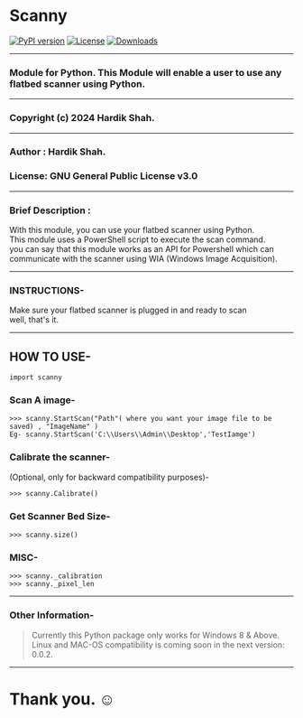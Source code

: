 # Scanny

[![PyPI version](https://badge.fury.io/py/scanny.svg)](https://badge.fury.io/py/scanny)
[![License](https://img.shields.io/badge/License-GNU%20General%20Public%20License%20v3.0-blue)](LICENSE)
[![Downloads](https://static.pepy.tech/personalized-badge/scanny?period=total&units=none&left_color=grey&right_color=brightgreen&left_text=Total%20Downloads)](https://pepy.tech/project/scanny)

--------------------------------------------------------------------------------------------------- 

   ### Module for Python. This Module will enable a user to use any flatbed scanner using Python.

---------------------------------------------------------------------------------------------------  


### Copyright (c) 2024 Hardik Shah.


--------------------------------------------------------------------------------------------------- 
### Author : Hardik Shah.
### License: GNU General Public License v3.0

--------------------------------------------------------------------------------------------------- 
### Brief Description :
With this module, you can use your flatbed scanner using Python.<br>
This module uses a PowerShell script to execute the scan command.<br>
you can say that this module works as an API for Powershell which can communicate with the scanner using WIA (Windows Image Acquisition).<br>


--------------------------------------------------------------------------------------------------- 
### INSTRUCTIONS-
Make sure your flatbed scanner is plugged in and ready to scan <br>
well, that's it.

---------------------------------------------------------------------------------------------------
## HOW TO USE-

`import scanny` <br>

### Scan A image- 
``` 
>>> scanny.StartScan("Path"( where you want your image file to be saved) , "ImageName" ) 
Eg- scanny.StartScan('C:\\Users\\Admin\\Desktop','TestIamge')
```

### Calibrate the scanner-
(Optional, only for backward compatibility purposes)-
```
>>> scanny.Calibrate()
```

### Get Scanner Bed Size-
```
>>> scanny.size()
```

### MISC-
```
>>> scanny._calibration
>>> scanny._pixel_len
```
---------------------------------------------------------------------------------------------------
### Other Information-
> Currently this Python package only works for Windows 8 & Above. <br>
> Linux and MAC-OS compatibility is coming soon in the next version: 0.0.2. <br>

---------------------------------------------------------------------------------------------------

# Thank you. ☺

